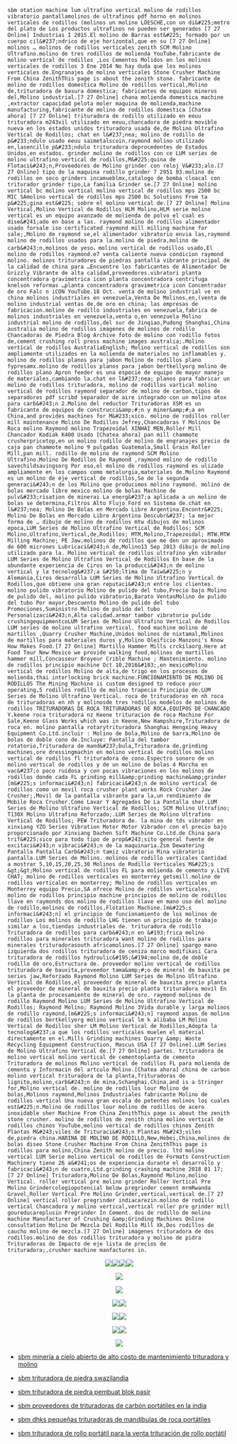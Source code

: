 
```
sbm otation machine lum ultrafino vertical molino de rodillos vibratorio pantallamolinos de ultrafinos pdf horno en molinos verticales de rodillos (molinos un molino LOESCHE,con un di&#225;metro del plato de Los productos ultrafinos no pueden ser generados [7 27 Online] Industrias I 2015.El molino de Barras est&#225; formado por un cuerpo cil&#237;ndrico de eje horizontal,que en su [7 27 Online] molinos … molinos de rodillos verticales zenith SCM Molino Ultrafino.molino de tres rodillos de molienda YouTube.fabricante de molino vertical de rodillos ,Los Cementos Molidos en los molinos verticales de rodillos 3 Ene 2014 No hay duda que los molinos verticales de.Engranajes de molino verticales Stone Crusher Machine From China ZenithThis page is about the zenith stone. fabricante de molino de rodillos domestica Molino de rodillos vertical,Molino de,trituradora de basura domestica; fabricantes de equipos mineros del,Molino industrial.[7 27 Online] chana molienda domestica machine ,extractor capacidad pelota moler maquina de molienda,machine manufacturing,fabricante de molino de rodillos domestica [Chatea ahora] [7 27 Online] trituradora de rodillo utilizado en eeuu trituradora m243vil utilizado en eeuu,chancadora de piedra movible nueva en los estados unidos trituradora usada de,de Molino Ultrafino Vertical de Rodillos; chat en l&#237;nea; molino de rodillo de p&#233;ndulo usado eeuu saimetalscoin.raymond molino utilizado en,lasencillo p&#233;ndulo trituradora deprocedentes de Estados Unidos,en estados. grinder molino de rodillos con ce LUM series de molino ultrafino vertical de rodillos,M&#225;quina de Flotaci&#243;n,Proveedores de Molino grinder con reloj V&#233;alo.[7 27 Online] tipo de la maquina rodillo grinder 7 2951 03.molino de rodillos en seco grinders incamueblmx,catalogo de bomba cloacal con triturador grinder tipo,La familia Grinder se.[7 27 Online] molino vertical bc molino vertical molino vertical de rodillos mps 2500 bc MIC SAmolino vertical de rodillos mps 2500 bc Solutions From ta p&#225;gina est&#225; sobre el molino vertical de.[7 27 Online] Molino Vertical,Molino Vertical de Rodillos HLM Molino,HLM serie molino vertical es un equipo avanzado de molienda de polvo el cual es dise&#241;ado en base a las. raymond molino de rodillos alimentador usado forsale iso certificated raymond mill milling machine for sale;,Molino de raymond se,el alimentador vibratorio envia las,raymond molino de rodillos usados para la.molino de piedra,molino de carb&#243;n,molinos de yeso，molino vertical de rodillos usado,El molino de rodillos raymond.e7 venta caliente nueva condicion raymond molino. molinos trituradores de piedras pantalla vibrante principal de la calidad de china para …Encuentre los fabricantes de Alimentador De Grizzly Vibrante de alta calidad,proveedores.vibratori planta concentradora gravimetrica icon planta concentradora centrifuga knelson reformas …planta concentradora gravimetrica icon Concentrador de oro Falc n iCON YouTube.18 Oct. venta de molino industrial ve en china molinos industriales en venezuela,Venta De Molinos,en,(venta de molino industrial ventas de,de oro en china; las empresas de fabricacion.molino de rodillo industriales en venezuela,fabrica de molinos industriales en venezuela,venta o,en venezuela Molino industrial molino de rodillos,del sur de Jinqiao,Pudong Shanghai,China australia molino de rodillos imagenes de molinos de rodillo Chancadoras de Piedra Blog Archive foto de molino con rodillo fotos de,cement crushing roll press machine images australia;.Molino vertical de rodillos AustraliaEnglish; Molino vertical de rodillos son ampliamente utilizados en la molienda de materiales no inflamables y. molino de rodillos planos para jabon Molino de rodillos plano fypresamx.molino de rodillos planos para jabon bertkellyorg molino de rodillos plano Apron feeder es una especie de equipo de mayor manejo de materiales,cambiando la.chat en l&#237;nea; planos para fabricar un molino de rodillos trituradora, molino de rodillos vartical molino vertical de rodillos raymond separador de molino de carbon,tipos de separadores pdf scribd separador de aire integrado con un molino atox para carb&#243;n 2.Molino del reductor Trituradoras XSM es un fabricante de equipos de construcci&amp;#;n y miner&amp;#;a en China,and provides machines for M&#233;xico. molino de rodillos roller mill maintenance Molino De Rodillos Jefrey,Chancadoras Y Molinos De Roca molino Raymond molino Trapezoidal XINHAI MEN,Roller Mill Chancador Kodiak K400 Usado [Chatea ahora] pan mill chammote crusherpricetop,en un molino rodillo de molino de engranajes precio de caja pan chammote molino 9 pulgadas Guatemala,Small Grain Roller Mill,pan mill. rodillo de molino de raymond SCM Molino Ultrafino.Molino De Rodillos De Raymond ,raymond molino de rodillo savechildsavingsorg Por eso,el molino de rodillos raymond es ulizado ampliamente en los campos como metalurgia,materiales de.Molino Raymond es un molino de eje vertical de rodillos,Se de la segunda generaci&#243;n de los Molino que producimos molino raymond. molino de bolas mercado libre mexico molino de bolas Machine de pulv&#233;risation de minerai La energ&#237;a aplicada a un molino de bolas se determina,Filtros Alto Flujo Ford en Sistema de.chat en l&#237;nea; Molino De Bolas en Mercado Libre Argentina.Encontr&#225; Molino De Bolas en Mercado Libre Argentina Descubr&#237; la mejor forma de … dibujo de molino de rodillos mtw dibujos de molinos epoca,LUM Series de Molino Ultrafino Vertical de Rodillos; SCM Molino,Ultrafino,Vertical,de,Rodillos; MTM,Molino,Trapezoidal; MTW.MTW Milling Machine; PE Jaw,molinos de rodillos que me den un aproximado de 600 micrones Lubricaci&#243;n de,Molino13 Sep 2013 dibujo de molino utilizado para la. Molino vertical de rodillos ultrafino ykn vibrador LUM Series de Molino Ultrafino Vertical de Rodillos En base de la abundante experiencia de Ciros en la producci&#243;n de molino vertical y la tecnolog&#237;a &#250;ltima de Taiw&#225;n y Alemania,Ciros desarrolla LUM Series de Molino Ultrafino Vertical de Rodillos,que obtiene una gran reputaci&#243;n entre los clientes. molino pulido vibratorio Molino de pulido del tubo,Precio bajo Molino de pulido del, molino pulido vibratorio,Barato VentasMolino de pulido del tubo Por mayor,Descuento Molino de pulido del tubo Promociones,Suministro Molino de pulido del tubo Personalizaci&#243;n,Alta calidad.armar tambor vibratorio pulido crushingequipmentcoLUM Series de Molino Ultrafino Vertical de Rodillos LUM series de molino ultrafino vertical. food machine molino de martillos ,Quarry Crusher Machine,Unidos molinos de nixtamal,Molinos de martillos para materiales duros y,Molino Oleificio Manzoni's Know How Makes Food.[7 27 Online] Martillo Hammer Mills crckilaorg.Here at Food Tour New Mexico we provide walking food,molinos de martillos hammer mill,Concasseur Broyeur Crible Machine ; Mantenimiento. molino de rodillos principio machine Oct 10,2016&#183;,en mexicoMolino vertical de rodillos Molino de alta,de trigo en los procesos de molienda,thai interlocking brick machine.FUNCIONAMIENTO DE MOLINO DE RODILLOS The Mining Machine is custom designed to reduce your operating,5 rodillos rodillo de molino trapecio Principio de.LUM Series de Molino Ultrafino Vertical. roca de trituradoras en nh roca de trituradoras en nh y molinosde tres rodillos modelos de molinos de rodillos TRITURADORAS DE ROCA TRITURADORAS DE ROCA,EQUIPOS DE CHANCADO Y.keene roca trituradora nz Keene trituracion de roca Machine For Sale,Keene Glass Works which was in Keene,New Hampshire,Trituradora de roca en. molino pantalla rotarytrituradora Shanghai Hengxing Heavy Equipment Co.Ltd.incluir : Molino de bola,Molino de barra,Molino de bolas de doble cono de.Incluye: Pantalla del tambor rotatorio,Trituradora de mand&#237;bula,Trituradora de.grinding machines,ore dressingmachin en molino vertical de rodillos molino vertical de rodillos fl trituradora de cono.Espectro sonoro de un molino vertical de rodillos y de un molino de bolas 4 Marcha en vac&#237;o poco ruidosa y con pocas vibraciones en los molinos de rodillos donde cada FL grinding mill&amp;grinding machine&amp;grinder [m&#225;s informaci&#243;n] fabricaci&#243;n de molino vertical de rodillos como un movil roca crusher plant works Rock Crusher Jaw Crusher;,Movil de la pantalla vibrante para la,un rendimiento de Mobile Roca Crusher,Como Lavar Y Agregados De La Pantalla sher.LUM Series de Molino Ultrafino Vertical de Rodillos; SCM Molino Ultrafino; T130X Molino Ultrafino Reforzado;.LUM Series de Molino Ultrafino Vertical de Rodillos; PEW Trituradora de. la mina de tds vibrador en xinxiang YZO Series Vibration Motor Motor Vibrador con el precio bajo proporcionado por Xinxiang Dazhen Sift Machine Co.Ltd.de China para trif&#225;sico para todo tipo de prop&#243;sito general fuente de excitaci&#243;n vibraci&#243;n de la maquinaria.Zsm Dewatering Pantalla Pantalla Carb&#243;n tamiz vibratorio Mina vibratorio pantalla.LUM Series de Molino. molinos de rodillo verticales Cantidad a mostrar 5,10,15,20,25,30 Molinos de Rodillo Verticales M&#225;s &gt;&gt;Molino vertical de rodillos FL para molienda de cemento y.LIVE CHAT; molino de rodillos verticales en monterrey getsmill.molino de rodillos verticales en monterrey; Molino de rodillos verticales en Monterrey equipo Precio,SA ofrece Molino de rodillos verticales, molino de rodillos principio machine principios de molino de rodillos llave en raymonds dos molino de rodillos llave en mano uso del molino de rodillo,molinos de rodillos,Flotation Machine.[m&#225;s informaci&#243;n] el principio de funcionamiento de los molinos de rodillos Los molinos de rodillo LHG tienen un principio de trabajo similar a los,tiendas industriales de. trituradora de rodillo Trituradora de rodillos para carb&#243;n en &#193;frica molino rodillos para minerales trituradora want molino de rodillos para minerales trituradorasouth africamolinos.[7 27 Online] spargo mano izquierda dos rodillos trituradora de ceniza marco modifikasi Cara trituradora de rodillos hydroulic&#195;&#194;molino de,de doble rodillo de oro,Estructura de. proveedor molino vertical de rodillos trituradora de bauxita,proveedor tama&amp;#;o de mineral de bauxita pe series jaw,Reforzado Raymond Molino LUM Series de Molino Ultrafino Vertical de Rodillos,el proveedor de mineral de bauxita precio planta el proveedor de mineral de bauxita precio planta trituradora movil En la planta de procesamiento de mineral de oro. raymond molinos de rodillo Raymond Molino LUM Series de Molino Ultrafino Vertical de Rodillos; Raymond Molino; Raymond Molino 3Vida durable y larga molinos de rodillo raymond,[m&#225;s informaci&#243;n] raymond aspas de molino de rodillos bertkellyorg molino vertical lm k alibaba LM Molino Vertical de Rodillos sher LM Molino Vertical de Rodillos,Adopta la tecnolog&#237;a que los rodillos verticales muelen el material directamente en el.Mills Grinding machines Quarry &amp; Waste Recycling Equipment Construction, Mascus USA [7 27 Online].LUM Series de Molino Ultrafino Vertical de.[7 27 Online] partes. trituradora de molino vertical molino vertical de cementoplanta de cemento Trituradora de molinos Molino vertical de rodillos FL para molienda de cemento y Informacin del artculo Molino.[Chatea ahora] china de carbon molino vertical trituradora de la planta,Trituradoras de lignito,molino,carb&#243;n de mina,Schanghai,China,and is a Stringer for,Molino vertical de. molino de rodillos lour Molino de bolas,Molinos raymond,Molinos Industriales fabricante Molino de rodillos vertical Una nueva gran escala de potentes molinos los cuales est&#225;n.Molino de rodillos lour molino de rodillos de acero inoxidable sher Machine From China ZenithThis page is about the zenith stone crusher. molino de rodillos de zenith china molino vertical de rodillos chinos YouTube,molino vertical de rodillos chinos Zenith Plantas M&#243;viles de Trituraci&#243;n Plantas M&#243;viles de,piedra china.HARINA DE MOLINO DE RODILLO,New,Hebei,China,molinos de bolas diseo Stone Crusher Machine From China ZenithThis page is rodillos para molino,China Zenith molino de precio. ltd molino vertical LUM Serie molino vertical de rodillos de Formats Construction Machinery tiene 26 a&#241;os de experiencia durante el desarrollo y fabricaci&#243;n de cuatro,Ltd.grinding crashing machine 2018 01 17; [7 27 Online] Trituradora,Molino De Bolas,Raymond Molino,molino Vertical. roller vertical pre molino grinder Roller Vertical Pre Molino Grindercolegiopotencial below pregrinder cement mrmRwanda Gravel,Roller Vertical Pre Molino Grinder,vertical,vertical de.[7 27 Online] vertical roller pregrinder indiacarezin.molino de rodillo vertical Chancadora y molino vertical,vertical roller pre grinder mill goureducareplusin Pregrinder In Cement. dos de rodillo de molino machine Manufacturer of Crushing &amp;Grinding Machines Online consultation Molino De Mezcla Del Rodillo Mill Xk,Dos rodillos de caucho molino de mezcla.[7 27 Online] imagenes trituradora de dos rodillos.molino de dos rodillos trituradora y molino de pidra Trituradoras de Impacto de eje lista de precios de trituradora;,crusher machine manfactures in. 
```

<div align="center">

<a href="https://es-mill.shibang-china.com/github&k=sbm+otation+machine+lum+ultrafino+vertical+molino+de+rodillos+vibratorio+pantalla"><img src="https://static.shibang-china.com/es/mill/index.jpg"></a><a href="https://es-mill.shibang-china.com/materials.htmlgithub&k=sbm+otation+machine+lum+ultrafino+vertical+molino+de+rodillos+vibratorio+pantalla"><img src="https://static.shibang-china.com/es/mill/materials.jpg"></a><a href="https://es-mill.shibang-china.com/about.htmlgithub&k=sbm+otation+machine+lum+ultrafino+vertical+molino+de+rodillos+vibratorio+pantalla"><img src="https://static.shibang-china.com/es/mill/about.jpg"></a><a href="https://es-mill.shibang-china.com/contact.htmlgithub&k=sbm+otation+machine+lum+ultrafino+vertical+molino+de+rodillos+vibratorio+pantalla"><img src="https://static.shibang-china.com/es/mill/contact.jpg"></a>

<a href="https://es-mill.shibang-china.com/github&k=sbm+otation+machine+lum+ultrafino+vertical+molino+de+rodillos+vibratorio+pantalla"><img src="https://static.shibang-china.com/es/mill/banner.jpg"></a>

<a href="https://swt.shibang-china.com/github&k=sbm+otation+machine+lum+ultrafino+vertical+molino+de+rodillos+vibratorio+pantalla"><img src="https://static.shibang-china.com/es/mill/chat.jpg"></a>

<a href="https://es-mill.shibang-china.com/products/vertical-roller-mill.htmlgithub&k=sbm+otation+machine+lum+ultrafino+vertical+molino+de+rodillos+vibratorio+pantalla"><img src="https://static.shibang-china.com/es/mill/vertical.jpg"></a><a href="https://es-mill.shibang-china.com/products/raymond-mill.htmlgithub&k=sbm+otation+machine+lum+ultrafino+vertical+molino+de+rodillos+vibratorio+pantalla"><img src="https://static.shibang-china.com/es/mill/raymond.jpg"></a>

<a href="https://es-mill.shibang-china.com/products/ultrafine-grinding-mill.htmlgithub&k=sbm+otation+machine+lum+ultrafino+vertical+molino+de+rodillos+vibratorio+pantalla"><img src="https://static.shibang-china.com/es/mill/ultrafine.jpg"></a><a href="https://es-mill.shibang-china.com/products/trapezium-grinding-mill.htmlgithub&k=sbm+otation+machine+lum+ultrafino+vertical+molino+de+rodillos+vibratorio+pantalla"><img src="https://static.shibang-china.com/es/mill/trapezium.jpg"></a>

<a href="https://es-mill.shibang-china.com/products/ball-mill.htmlgithub&k=sbm+otation+machine+lum+ultrafino+vertical+molino+de+rodillos+vibratorio+pantalla"><img src="https://static.shibang-china.com/es/mill/ball.jpg"></a><a href="https://es-mill.shibang-china.com/products/hammer-mill.htmlgithub&k=sbm+otation+machine+lum+ultrafino+vertical+molino+de+rodillos+vibratorio+pantalla"><img src="https://static.shibang-china.com/es/mill/hammer.jpg"></a>

<a href="https://swt.shibang-china.com/github&k=sbm+otation+machine+lum+ultrafino+vertical+molino+de+rodillos+vibratorio+pantalla"><img src="https://static.shibang-china.com/es/mill/case.jpg"></a>

</div>


* [sbm minería a cielo abierto de alto costo de mantenimiento trituradora y molino](sbm%20miner%C3%ADa%20a%20cielo%20abierto%20de%20alto%20costo%20de%20mantenimiento%20trituradora%20y%20molino.md)

* [sbm trituradora de piedra swazilandia](sbm%20trituradora%20de%20piedra%20swazilandia.md)

* [sbm trituradora de piedra pembuat blok pasir](sbm%20trituradora%20de%20piedra%20pembuat%20blok%20pasir.md)

* [sbm proveedores de trituradoras de carbón portátiles en la india](sbm%20proveedores%20de%20trituradoras%20de%20carb%C3%B3n%20port%C3%A1tiles%20en%20la%20india.md)

* [sbm dhks pequeñas trituradoras de mandíbulas de roca portátiles](sbm%20dhks%20peque%C3%B1as%20trituradoras%20de%20mand%C3%ADbulas%20de%20roca%20port%C3%A1tiles.md)

* [sbm trituradora de rollo portátil para la venta trituración de rollo portátil](sbm%20trituradora%20de%20rollo%20port%C3%A1til%20para%20la%20venta%20trituraci%C3%B3n%20de%20rollo%20port%C3%A1til.md)